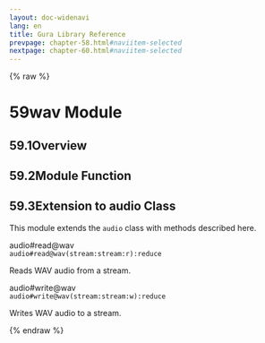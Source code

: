 ```yaml
---
layout: doc-widenavi
lang: en
title: Gura Library Reference
prevpage: chapter-58.html#naviitem-selected
nextpage: chapter-60.html#naviitem-selected
---
```

{% raw %}
<h1><span class="caption-index-1">59</span>wav Module</h1>
<h2><span class="caption-index-2">59.1</span><a name="anchor-59-1"></a>Overview</h2>
<h2><span class="caption-index-2">59.2</span><a name="anchor-59-2"></a>Module Function</h2>
<h2><span class="caption-index-2">59.3</span><a name="anchor-59-3"></a>Extension to audio Class</h2>
<p>
This module extends the <code class="highlighter-rouge">audio</code> class with methods described here.
</p>
<div class="h5">audio#read@wav</div>
<div class="mb-2"><i class="fas fa-caret-right mr-2"></i><code>audio#read@wav(stream:stream:r):reduce</code></div>
<p>
Reads WAV audio from a stream.
</p>
<div class="h5">audio#write@wav</div>
<div class="mb-2"><i class="fas fa-caret-right mr-2"></i><code>audio#write@wav(stream:stream:w):reduce</code></div>
<p>
Writes WAV audio to a stream.
</p>
{% endraw %}
